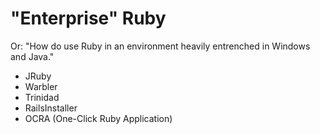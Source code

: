 "Enterprise" Ruby
=================

Or: "How do use Ruby in an environment heavily entrenched in Windows and Java."

* JRuby
* Warbler
* Trinidad
* RailsInstaller
* OCRA (One-Click Ruby Application)